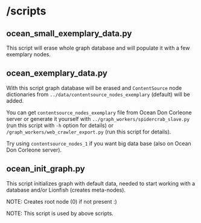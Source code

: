 /scripts
========

ocean_small_exemplary_data.py
-----------------------------

This script will erase whole graph database and will populate it with a few
exemplary nodes.

ocean_exemplary_data.py
-----------------------

With this script graph database will be erased and `ContentSource` node
dictionaries from `../data/contentsource_nodes_exemplary` (default) will be
added.

You can get `contentsource_nodes_exemplary` file from Ocean Don Corleone server
or generate it yourself with `../graph_workers/spidercrab_slave.py` (run
this script with `-h` option for details) or
`/graph_workers/web_crawler_export.py` (run this script for details).

Try using `contentsource_nodes_1` if you want big data base (also on Ocean
Don Corleone server).

ocean_init_graph.py
-------------------

This script initializes graph with default data, needed to start working with
a database and/or Lionfish (creates meta-nodes).

NOTE: Creates root node (0) if not present :)

NOTE: This script is used by above scripts.

